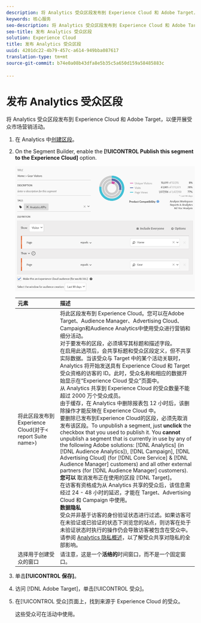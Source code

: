 ```yaml
---
description: 将 Analytics 受众区段发布到 Experience Cloud 和 Adobe Target，以便开展受众市场营销活动。
keywords: 核心服务
seo-description: 将 Analytics 受众区段发布到 Experience Cloud 和 Adobe Target，以便开展受众市场营销活动。
seo-title: 发布 Analytics 受众区段
solution: Experience Cloud
title: 发布 Analytics 受众区段
uuid: 4201dc22-4b79-457c-a614-949bba087617
translation-type: tm+mt
source-git-commit: b74e0a08b43dfa8e5b35c5a650d159a58485883c

---
```



# 发布 Analytics 受众区段

将 Analytics 受众区段发布到 Experience Cloud 和 Adobe Target，以便开展受众市场营销活动。

1. 在 Analytics 中[创建区段](https://marketing.adobe.com/resources/help/en_US/analytics/segment/seg_build.html)。
1. On the Segment Builder, enable the **[!UICONTROL Publish this segment to the Experience Cloud]** option.

   ![](assets/ec_audience_example.png)

   | 元素 | 描述 |
   |--- |---|
   | 将此区段发布到Experience Cloud(对于&lt; report Suite name&gt;) | 将此区段发布到 Experience Cloud。您可以在Adobe Target、Audience Manager、Advertising Cloud、Campaign和Audience Analytics中使用受众进行营销和细分活动。<br>对于要发布的区段，必须填写其标题和描述字段。<br>在启用此选项后，会共享标题和受众区段定义，但不共享实际数据。当该受众与 Target 中的某个活动关联时，Analytics 将开始发送具有 Experience Cloud 和 Target 受众资格的访客的 ID。此时，受众名称和相应的数据开始显示在“Experience Cloud 受众”页面中。<br>从 Analytics 共享到 Experience Cloud 的受众数量不能超过 2000 万个受众成员。<br>由于缓存，在 Analytics 中删除报表包 12 小时后，该删除操作才能反映在 Experience Cloud 中。<br>要删除已发布到Experience Cloud的区段，必须先取消发布该区段。To unpublish a segment, just **unclick** the checkbox that you used to publish it. You **cannot** unpublish a segment that is currently in use by any of the following Adobe solutions: [!DNL Analytics] (in [!DNL Audience Analytics]), [!DNL Campaign], [!DNL Advertising Cloud] (for [!DNL Core Service] &amp; [!DNL Audience Manager] customers) and all other external partners (for [!DNL Audience Manager] customers). **您可以** 取消发布正在使用的区段 [!DNL Target]。<br>在访客有资格成为从 Analytics 共享的受众后，该信息需经过 24 - 48 小时的延迟，才能在 Target、Advertising Cloud 和 Campaign 中使用。<br>**数据隐私**<br>受众并非基于访客的身份验证状态进行过滤。如果访客可在未验证或已验证的状态下浏览您的站点，则访客在处于未验证状态时执行的操作仍会导致访客被包含在受众中。请参阅 [Analytics 隐私概述](https://marketing.adobe.com/resources/help/en_US/reference/?f=c_Privacy_Overview)，以了解受众共享对隐私的全部影响。 |
   | 选择用于创建受众的窗口 | 请注意，这是一个&#x200B;**活络的**&#x200B;时间窗口，而不是一个固定窗口。 |

1. 单击&#x200B;**[!UICONTROL 保存]**。
1. 访问 [!DNL Adobe Target]，单击[!UICONTROL 受众]。
1. 在[!UICONTROL 受众]页面上，找到来源于 Experience Cloud 的受众。

   这些受众可在活动中使用。
